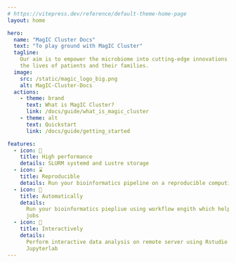 ```yaml
---
# https://vitepress.dev/reference/default-theme-home-page
layout: home

hero:
  name: "MagIC Cluster Docs"
  text: "To play ground with MagIC Cluster"
  tagline:
    Our aim is to empower the microbiome into cutting-edge innovations that will transform
    the lives of patients and their families.
  image:
    src: /static/magic_logo_big.png
    alt: MagIC-Cluster-Docs
  actions:
    - theme: brand
      text: What is MagIC Cluster?
      link: /docs/guide/what_is_magic_cluster
    - theme: alt
      text: Quickstart
      link: /docs/guide/getting_started

features:
  - icon: 🚀
    title: High performance
    details: SLURM systemd and Lustre storage
  - icon: ⌛
    title: Reproducible
    details: Run your bioinformatics pipeline on a reproducible computing environment
  - icon: 🐍
    title: Automatically
    details:
      Run your bioinformatics piepliue using workflow engith which help you to manager
      jobs
  - icon: 📝
    title: Interactively
    details:
      Perform interactive data analysis on remote server using Rstudio server or
      Jupyterlab
---
```

